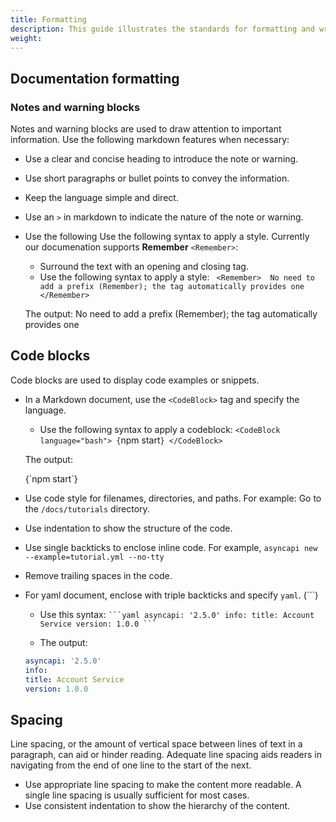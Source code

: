 ```yaml
---
title: Formatting
description: This guide illustrates the standards for formatting and writing our documentation.
weight: 
---
```

## Documentation formatting

### Notes and warning blocks

Notes and warning blocks are used to draw attention to important information. Use the following markdown features when necessary:

- Use a clear and concise heading to introduce the note or warning.
- Use short paragraphs or bullet points to convey the information.
- Keep the language simple and direct.
- Use an `>` in markdown to indicate the nature of the note or warning. 
- Use the following Use the following syntax to apply a style. Currently our documenation supports **Remember** `<Remember>`:
  * Surround the text with an opening and closing tag.
  * Use the following syntax to apply a style:
  ` <Remember> 
  No need to add a prefix (Remember); the tag automatically provides one
  </Remember>`
  
  The output: 
  <Remember> 
  No need to add a prefix (Remember); the tag automatically provides one
  </Remember>

## Code blocks

Code blocks are used to display code examples or snippets. 

- In a Markdown document, use the `<CodeBlock>` tag and specify the language.
  * Use the following syntax to apply a codeblock:
  `<CodeBlock language="bash">
  {`npm start`}
  </CodeBlock>`
  
  The output:
  
  <CodeBlock language="bash">
  {`npm start`}
  </CodeBlock>
  
- Use code style for filenames, directories, and paths. For example: Go to the `/docs/tutorials` directory.
- Use indentation to show the structure of the code.
- Use single backticks to enclose inline code. For example, `asyncapi new --example=tutorial.yml --no-tty`
- Remove trailing spaces in the code.
- For yaml document, enclose with triple backticks and specify `yaml`. (```)
  * Use this syntax:
  ` ```yaml
  asyncapi: '2.5.0'
  info:
  title: Account Service
  version: 1.0.0
  ``` `
  
  * The output:
  ```yaml
  asyncapi: '2.5.0'
  info:
  title: Account Service
  version: 1.0.0
  ```
## Spacing

Line spacing, or the amount of vertical space between lines of text in a paragraph, can aid or hinder reading. Adequate line spacing aids readers in navigating from the end of one line to the start of the next.

- Use appropriate line spacing to make the content more readable. A single line spacing is usually sufficient for most cases.
- Use consistent indentation to show the hierarchy of the content.
